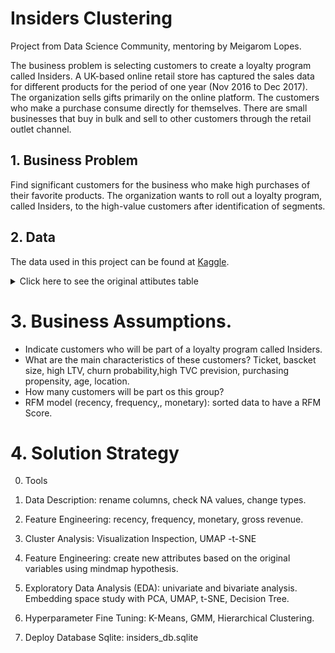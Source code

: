 # Insiders Clustering

Project from Data Science Community, mentoring by Meigarom Lopes.

The business problem is selecting customers to create a loyalty program called Insiders. A UK-based online retail store has captured the sales data for different products for the period of one year (Nov 2016 to Dec 2017). The organization sells gifts primarily on the online platform. The customers who make a purchase consume directly for themselves. There are small businesses that buy in bulk and sell to other customers through the retail outlet channel.

## 1. Business Problem

Find significant customers for the business who make high purchases of their favorite products. The organization wants to roll out a loyalty program, called Insiders, to the high-value customers after identification of segments.


## 2. Data

The data used in this project can be found at [Kaggle](https://www.kaggle.com/vik2012kvs/high-value-customers-identification).


<details><summary>Click here to see the original attibutes table</summary><br>
  
Attribute | Definition
------------ | -------------
|InvoiceNo   | Invoice number (A 6-digit integral number uniquely assigned to each transaction)    |
|StockCode   | Product (item) code   |
|Description | Product (item) name   |
|Quantity    | The quantities of each product (item) per transaction   |
|InvoiceDate | The day when each transaction was generated   |
|UnitPrice   | Unit price (Product price per unit)   |
|CustomerID  | Customer number (Unique ID assigned to each customer)   |
|Country     | Country name (The name of the country where each customer resides)   |
</details>


# 3. Business Assumptions.

- Indicate customers who will be part of a loyalty program called Insiders.
- What are the main characteristics of these customers? Ticket, bascket size, high LTV, churn probability,high TVC prevision, purchasing propensity, age, location.
- How many customers will be part os this group?
- RFM model (recency, frequency,, monetary): sorted data to have a RFM Score.

# 4. Solution Strategy

0. Tools

1. Data Description: rename columns, check NA values, change types.

2. Feature Engineering: recency, frequency, monetary, gross revenue.

3. Cluster Analysis: Visualization Inspection, UMAP -t-SNE

4. Feature Engineering: create new attributes based on the original variables using mindmap hypothesis.

5. Exploratory Data Analysis (EDA): univariate and bivariate analysis. Embedding space study with PCA, UMAP, t-SNE, Decision Tree.

6. Hyperparameter Fine Tuning: K-Means, GMM, Hierarchical Clustering.

7. Deploy Database Sqlite: insiders_db.sqlite